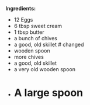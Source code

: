 **Ingredients:**

- 12 Eggs
- 6 tbsp sweet cream
- 1 tbsp butter
- a bunch of chives
- a good, old skillet # changed
- wooden spoon
- more chives
- a good, old skillet
- a very old wooden spoon
- # A large spoon
